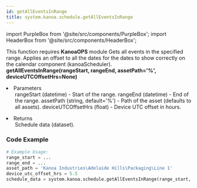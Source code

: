 ```yaml
---
id: getAllEventsInRange
title: system.kanoa.schedule.getAllEventsInRange
---
```


import PurpleBox from '@site/src/components/PurpleBox';
import HeaderBox from '@site/src/components/HeaderBox';

<PurpleBox>This function requires <b>KanoaOPS</b> module</PurpleBox>
<HeaderBox header="Description">
    Gets all events in the specified range. Applies an offset to all the dates for the dates to show correctly on the calendar component (kanoaScheduler).
</HeaderBox>
<HeaderBox header="Syntax">
    <b>getAllEventsInRange(rangeStart, rangeEnd, assetPath='%', deviceUTCOffsetHrs=None)</b>
    <li>Parameters <br />
        <ul>
            rangeStart (datetime) - Start of the range.
            rangeEnd (datetime) - End of the range.
            assetPath (string, default='%') - Path of the asset (defaults to all assets).
            deviceUTCOffsetHrs (float) - Device UTC offset in hours.
        </ul>
    </li>
    <li>Returns <br />
        <ul>Schedule data (dataset).</ul>
    </li>
</HeaderBox>

### Code Example

```python
# Example Usage:
range_start = ...
range_end = ...
asset_path = 'Kanoa Industries\Adelaide Hills\Packaging\Line 1'
device_utc_offset_hrs = 5.5
schedule_data = system.kanoa.schedule.getAllEventsInRange(range_start, range_end, asset_path, device_utc_offset_hrs)

